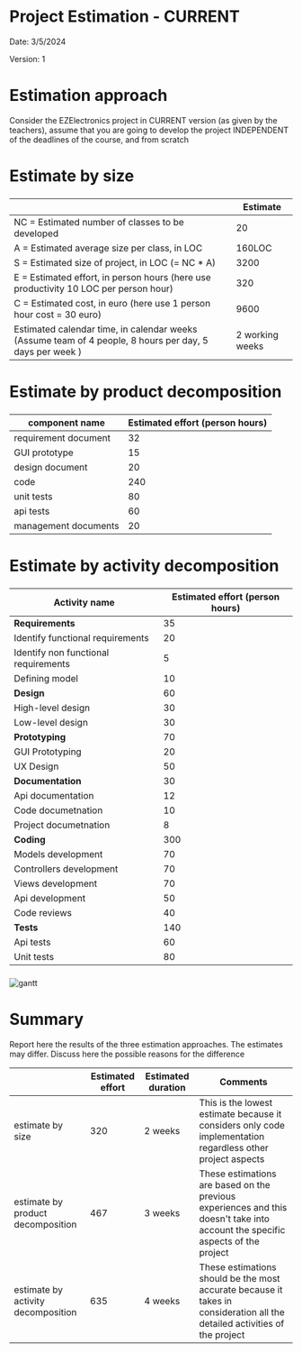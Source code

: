# Project Estimation - CURRENT
Date: 3/5/2024

Version: 1


# Estimation approach
Consider the EZElectronics  project in CURRENT version (as given by the teachers), assume that you are going to develop the project INDEPENDENT of the deadlines of the course, and from scratch
# Estimate by size
###
|                                                                                                         | Estimate        |
| ------------------------------------------------------------------------------------------------------- | --------------- |
| NC =  Estimated number of classes to be developed                                                       | 20              |
| A = Estimated average size per class, in LOC                                                            | 160LOC          |
| S = Estimated size of project, in LOC (= NC * A)                                                        | 3200            |
| E = Estimated effort, in person hours (here use productivity 10 LOC per person hour)                    | 320             |
| C = Estimated cost, in euro (here use 1 person hour cost = 30 euro)                                     | 9600            |
| Estimated calendar time, in calendar weeks (Assume team of 4 people, 8 hours per day, 5 days per week ) | 2 working weeks |
# Estimate by product decomposition
###
| component name       | Estimated effort (person hours) |
| -------------------- | ------------------------------- |
| requirement document | 32                              |
| GUI prototype        | 15                              |
| design document      | 20                              |
| code                 | 240                             |
| unit tests           | 80                              |
| api tests            | 60                              |
| management documents | 20                              |


# Estimate by activity decomposition
###
| Activity name                        | Estimated effort (person hours) |
| ------------------------------------ | ------------------------------- |
| **Requirements**                     | 35                              |
| Identify functional requirements     | 20                              |
| Identify non functional requirements | 5                               |
| Defining model                       | 10                              |
| **Design**                           | 60                              |
| High-level design                    | 30                              |
| Low-level design                     | 30                              |
| **Prototyping**                      | 70                              |
| GUI Prototyping                      | 20                              |
| UX Design                            | 50                              |
| **Documentation**                    | 30                              |
| Api documentation                    | 12                              |
| Code documetnation                   | 10                              |
| Project documetnation                | 8                               |
| **Coding**                           | 300                             |
| Models development                   | 70                              |
| Controllers development              | 70                              |
| Views development                    | 70                              |
| Api development                      | 50                              |
| Code reviews                         | 40                              |
| **Tests**                            | 140                             |
| Api tests                            | 60                              |
| Unit tests                           | 80                              |

###
![gantt](https://i.imgur.com/3vAfIpL.jpeg)

# Summary

Report here the results of the three estimation approaches. The  estimates may differ. Discuss here the possible reasons for the difference

|                                    | Estimated effort | Estimated duration | Comments                                                                                                                       |
| ---------------------------------- | ---------------- | ------------------ | ------------------------------------------------------------------------------------------------------------------------------ |
| estimate by size                   | 320              | 2 weeks            | This is the lowest estimate because it considers only code implementation regardless other project aspects                     |
| estimate by product decomposition  | 467              | 3 weeks            | These estimations are based on the previous experiences and this doesn't take into account the specific aspects of the project |
| estimate by activity decomposition | 635              | 4 weeks            | These estimations should be the most accurate because it takes in consideration all the detailed activities of the project     |






